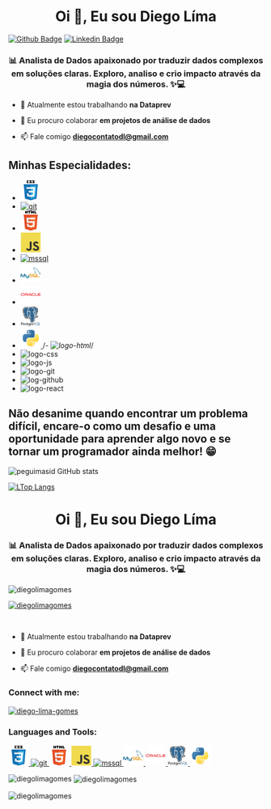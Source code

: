 
<h1 align="center">Oi 👋, Eu sou Diego Líma</h1>

[![Github Badge](https://img.shields.io/badge/-Github-000?style=flat-square&logo=Github&logoColor=white&link=https://github.com/diegolimagomes)](https://github.com/diegolimagomes)
[![Linkedin Badge](https://img.shields.io/badge/-LinkedIn-blue?style=flat-square&logo=Linkedin&logoColor=white&link=https://https://www.linkedin.com/in/diego-lima-gomes/)](https://www.linkedin.com/in/diego-lima-gomes/)

<h3 align="center">📊 Analista de Dados apaixonado por traduzir dados complexos em soluções claras. Exploro, analiso e crio impacto através da magia dos números. ✨💻</h3>


- 🔭 Atualmente estou trabalhando **na Dataprev**

- 👯 Eu procuro colaborar **em projetos de análise de dados**

- 📫 Fale comigo **diegocontatodl@gmail.com**

## Minhas Especialidades:

- <a href="https://www.w3schools.com/css/" target="_blank" rel="noreferrer"> <img src="https://raw.githubusercontent.com/devicons/devicon/master/icons/css3/css3-original-wordmark.svg" alt="css3" width="40" height="40"/>
- <a href="https://git-scm.com/" target="_blank" rel="noreferrer"> <img src="https://www.vectorlogo.zone/logos/git-scm/git-scm-icon.svg" alt="git" width="40" height="40"/>
- <a href="https://www.w3.org/html/" target="_blank" rel="noreferrer"> <img src="https://raw.githubusercontent.com/devicons/devicon/master/icons/html5/html5-original-wordmark.svg" alt="html5" width="40" height="40"/>
- <a href="https://developer.mozilla.org/en-US/docs/Web/JavaScript" target="_blank" rel="noreferrer"> <img src="https://raw.githubusercontent.com/devicons/devicon/master/icons/javascript/javascript-original.svg" alt="javascript" width="40" height="40"/>
- <a href="https://www.microsoft.com/en-us/sql-server" target="_blank" rel="noreferrer"> <img src="https://www.svgrepo.com/show/303229/microsoft-sql-server-logo.svg" alt="mssql" width="40" height="40"/>
- <a href="https://www.mysql.com/" target="_blank" rel="noreferrer"> <img src="https://raw.githubusercontent.com/devicons/devicon/master/icons/mysql/mysql-original-wordmark.svg" alt="mysql" width="40" height="40"/>
- <a href="https://www.oracle.com/" target="_blank" rel="noreferrer"> <img src="https://raw.githubusercontent.com/devicons/devicon/master/icons/oracle/oracle-original.svg" alt="oracle" width="40" height="40"/>
- <a href="https://www.postgresql.org" target="_blank" rel="noreferrer"> <img src="https://raw.githubusercontent.com/devicons/devicon/master/icons/postgresql/postgresql-original-wordmark.svg" alt="postgresql" width="40" height="40"/>
- <a href="https://www.python.org" target="_blank" rel="noreferrer"> <img src="https://raw.githubusercontent.com/devicons/devicon/master/icons/python/python-original.svg" alt="python" width="40" height="40"/> </a>
/*- <img src="https://img.shields.io/badge/HTML5-E34F26?style=for-the-badge&logo=html5&logoColor=white" alt= "logo-html"/>*/
- <img src="https://img.shields.io/badge/CSS3-1572B6?style=for-the-badge&logo=css3&logoColor=white" alt= "logo-css"/>
- <img src="https://img.shields.io/badge/JavaScript-F7DF1E?style=for-the-badge&logo=javascript&logoColor=black" alt= "logo-js"/>
- <img src="https://img.shields.io/badge/GIT-E44C30?style=for-the-badge&logo=git&logoColor=white" alt= "logo-git"/>
- <img src="https://img.shields.io/badge/GitHub-100000?style=for-the-badge&logo=github&logoColor=white" alt= "log-github"/>
- <img src="https://img.shields.io/badge/React-20232A?style=for-the-badge&logo=react&logoColor=61DAFB" alt= "logo-react"/>

## Não desanime quando encontrar um problema difícil, encare-o como um desafio e uma oportunidade para aprender algo novo e se tornar um programador ainda melhor! 😁

![peguimasid GitHub stats](https://github-readme-stats.vercel.app/api?username=diegolimagomes&show_icons=true&theme=radical)

[![LTop Langs](https://github-readme-stats.vercel.app/api/top-langs/?username=diegolimagomes&layout=compact&title_color=fff&text_color=f8f8f2&hide=java&bg_color=171c24)](https://github.com/diegolimagomes)




<h1 align="center">Oi 👋, Eu sou Diego Líma</h1>
<h3 align="center">📊 Analista de Dados apaixonado por traduzir dados complexos em soluções claras. Exploro, analiso e crio impacto através da magia dos números. ✨💻</h3>

<p align="left"> <img src="https://komarev.com/ghpvc/?username=diegolimagomes&label=Profile%20views&color=0e75b6&style=flat" alt="diegolimagomes" /> </p>

<p align="left"> <a href="https://github.com/ryo-ma/github-profile-trophy"><img src="https://github-profile-trophy.vercel.app/?username=diegolimagomes" alt="diegolimagomes" /></a> </p>

<p align="left"> <a href="https://twitter.com/" target="blank"><img src="https://img.shields.io/twitter/follow/?logo=twitter&style=for-the-badge" alt="" /></a> </p>

- 🔭 Atualmente estou trabalhando **na Dataprev**

- 👯 Eu procuro colaborar **em projetos de análise de dados**

- 📫 Fale comigo **diegocontatodl@gmail.com**

<h3 align="left">Connect with me:</h3>
<p align="left">
<a href="https://linkedin.com/in/diego-lima-gomes" target="blank"><img align="center" src="https://raw.githubusercontent.com/rahuldkjain/github-profile-readme-generator/master/src/images/icons/Social/linked-in-alt.svg" alt="diego-lima-gomes" height="30" width="40" /></a>
</p>

<h3 align="left">Languages and Tools:</h3>
<p align="left"> <a href="https://www.w3schools.com/css/" target="_blank" rel="noreferrer"> <img src="https://raw.githubusercontent.com/devicons/devicon/master/icons/css3/css3-original-wordmark.svg" alt="css3" width="40" height="40"/> </a> <a href="https://git-scm.com/" target="_blank" rel="noreferrer"> <img src="https://www.vectorlogo.zone/logos/git-scm/git-scm-icon.svg" alt="git" width="40" height="40"/> </a> <a href="https://www.w3.org/html/" target="_blank" rel="noreferrer"> <img src="https://raw.githubusercontent.com/devicons/devicon/master/icons/html5/html5-original-wordmark.svg" alt="html5" width="40" height="40"/> </a> <a href="https://developer.mozilla.org/en-US/docs/Web/JavaScript" target="_blank" rel="noreferrer"> <img src="https://raw.githubusercontent.com/devicons/devicon/master/icons/javascript/javascript-original.svg" alt="javascript" width="40" height="40"/> </a> <a href="https://www.microsoft.com/en-us/sql-server" target="_blank" rel="noreferrer"> <img src="https://www.svgrepo.com/show/303229/microsoft-sql-server-logo.svg" alt="mssql" width="40" height="40"/> </a> <a href="https://www.mysql.com/" target="_blank" rel="noreferrer"> <img src="https://raw.githubusercontent.com/devicons/devicon/master/icons/mysql/mysql-original-wordmark.svg" alt="mysql" width="40" height="40"/> </a> <a href="https://www.oracle.com/" target="_blank" rel="noreferrer"> <img src="https://raw.githubusercontent.com/devicons/devicon/master/icons/oracle/oracle-original.svg" alt="oracle" width="40" height="40"/> </a> <a href="https://www.postgresql.org" target="_blank" rel="noreferrer"> <img src="https://raw.githubusercontent.com/devicons/devicon/master/icons/postgresql/postgresql-original-wordmark.svg" alt="postgresql" width="40" height="40"/> </a> <a href="https://www.python.org" target="_blank" rel="noreferrer"> <img src="https://raw.githubusercontent.com/devicons/devicon/master/icons/python/python-original.svg" alt="python" width="40" height="40"/> </a> </p>

<p><img align="left" src="https://github-readme-stats.vercel.app/api/top-langs?username=diegolimagomes&show_icons=true&locale=en&layout=compact" alt="diegolimagomes" /></p>

<p>&nbsp;<img align="center" src="https://github-readme-stats.vercel.app/api?username=diegolimagomes&show_icons=true&locale=en" alt="diegolimagomes" /></p>

<p><img align="center" src="https://github-readme-streak-stats.herokuapp.com/?user=diegolimagomes&" alt="diegolimagomes" /></p>

